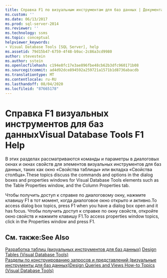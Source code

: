 ```yaml
---
title: Справка F1 по визуальным инструментам для баз данных | Документация Майкрософт
ms.custom: ''
ms.date: 06/13/2017
ms.prod: sql-server-2014
ms.reviewer: ''
ms.technology: ssms
ms.topic: conceptual
helpviewer_keywords:
- Visual Database Tools [SQL Server], help
ms.assetid: 79d15b47-6759-4f48-b9ac-2c86a3cd9980
author: stevestein
ms.author: sstein
ms.openlocfilehash: c194e8fc17e3ae896fbe48cb62b3dfc960171b08
ms.sourcegitcommit: ad4d92dce894592a259721a1571b1d8736abacdb
ms.translationtype: MT
ms.contentlocale: ru-RU
ms.lasthandoff: 08/04/2020
ms.locfileid: "87665178"
---
```

# <a name="visual-database-tools-f1-help"></a><span data-ttu-id="76c50-102">Справка F1 визуальных инструментов для баз данных</span><span class="sxs-lookup"><span data-stu-id="76c50-102">Visual Database Tools F1 Help</span></span>
  <span data-ttu-id="76c50-103">В этих разделах рассматриваются команды и параметры в диалоговых окнах и окнах свойств для элементов визуальных инструментов для баз данных, таких как окно «Свойства таблицы» или вкладка «Свойства столбца».</span><span class="sxs-lookup"><span data-stu-id="76c50-103">These topics discuss the commands and options in the dialog boxes and properties windows for Visual Database Tools elements such as the Table Properties window, and the Column Properties tab.</span></span>  
  
 <span data-ttu-id="76c50-104">Чтобы получить доступ к справке по диалоговому окну, нажмите клавишу F1 в тот момент, когда диалоговое окно открыто и активно.</span><span class="sxs-lookup"><span data-stu-id="76c50-104">To access dialog box topics, press F1 when you have a dialog box open and it has focus.</span></span> <span data-ttu-id="76c50-105">Чтобы получить доступ к справке по окну свойств, откройте окно свойств и нажмите клавишу F1.</span><span class="sxs-lookup"><span data-stu-id="76c50-105">To access properties window topics, click in the Properties window and press F1.</span></span>  
  
## <a name="see-also"></a><span data-ttu-id="76c50-106">См. также:</span><span class="sxs-lookup"><span data-stu-id="76c50-106">See Also</span></span>  
 <span data-ttu-id="76c50-107">[Разработка таблиц &#40;визуальных инструментов для баз данных&#41;](visual-database-tools.md) </span><span class="sxs-lookup"><span data-stu-id="76c50-107">[Design Tables &#40;Visual Database Tools&#41;](visual-database-tools.md) </span></span>  
 [<span data-ttu-id="76c50-108">Разделы по конструированию запросов и представлений (визуальные инструменты для баз данных)</span><span class="sxs-lookup"><span data-stu-id="76c50-108">Design Queries and Views How-to Topics &#40;Visual Database Tools&#41;</span></span>](design-queries-and-views-how-to-topics-visual-database-tools.md)  
  
  
